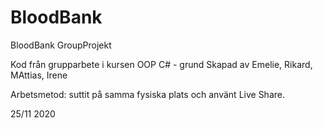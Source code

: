 # BloodBank
BloodBank GroupProjekt

Kod från grupparbete i kursen OOP C# - grund
Skapad av Emelie, Rikard, MAttias, Irene

Arbetsmetod: suttit på samma fysiska plats och använt Live Share.

25/11 2020



